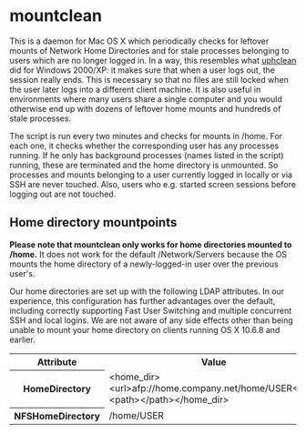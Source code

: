 mountclean
==========

This is a daemon for Mac OS X which periodically checks for leftover mounts of Network Home Directories and for stale processes belonging to users which are no longer logged in. 
In a way, this resembles what [uphclean](http://www.microsoft.com/de-de/download/details.aspx?id=6676) did for Windows 2000/XP: it makes sure that when a user logs out, the session really ends. This is necessary so that no files are still locked when the user later logs into a different client machine. It is also useful in environments where many users share a single computer and you would otherwise end up with dozens of leftover home mounts and hundreds of stale processes.

The script is run every two minutes and checks for mounts in /home. For each one, it checks whether the corresponding user has any processes running. If he only has background processes (names listed in the script) running, these are terminated and the home directory is unmounted.
So processes and mounts belonging to a user currently logged in locally or via SSH are never touched. Also, users who e.g. started screen sessions before logging out are not touched.

Home directory mountpoints
--------------------------

__Please note that mountclean only works for home directories mounted to /home.__
It does not work for the default /Network/Servers because the OS mounts the home directory of a newly-logged-in user over the previous user's.

Our home directories are set up with the following LDAP attributes.
In our experience, this configuration has further advantages over the default, including correctly supporting Fast User Switching and multiple concurrent SSH and local logins.
We are not aware of any side effects other than being unable to mount your home directory on clients running OS X 10.6.8 and earlier.

<table>
	<tr><th>Attribute</th><th>Value</th></tr>
	<tr><th>HomeDirectory</th> <td>&lt;home_dir&gt;&lt;url&gt;afp://home.company.net/home/USER&lt;/url&gt;&lt;path&gt;&lt;/path&gt;&lt;/home_dir&gt;
	</td></tr>
	<tr><th>NFSHomeDirectory</th><td>/home/USER</td></tr>
</table>
